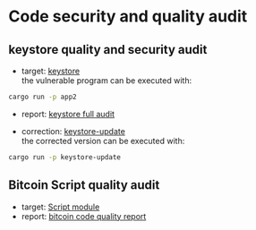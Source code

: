 # Code security and quality audit

## keystore quality and security audit

- target: [keystore](./keystore/)  
  the vulnerable program can be executed with:

```zsh
cargo run -p app2
```

- report: [keystore full audit](./keystore_full_audit.md)

- correction: [keystore-update](./keystore-update/)  
  the corrected version can be executed with:

```zsh
cargo run -p keystore-update
```

## Bitcoin Script quality audit

- target: [Script module](https://github.com/bitcoin/bitcoin/tree/master/src/script)
- report: [bitcoin code quality report](./bitcoin_script_quality_audit.md)
